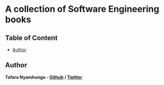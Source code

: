 # A collection of Software Engineering books

## Table of Content
- [Author](#author)

## Author

**Tafara Nyamhunga  - [Github](https://github.com/tafara-n) / [Twitter](https://twitter.com/tafaranyamhunga)**
